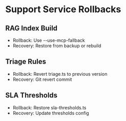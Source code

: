 # Support Service Rollbacks

## RAG Index Build
- Rollback: Use --use-mcp-fallback
- Recovery: Restore from backup or rebuild

## Triage Rules
- Rollback: Revert triage.ts to previous version
- Recovery: Git revert commit

## SLA Thresholds
- Rollback: Restore sla-thresholds.ts
- Recovery: Update thresholds config
